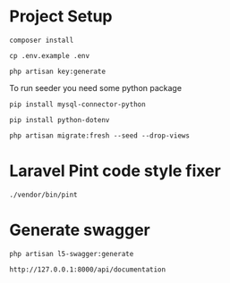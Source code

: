 # Project Setup

```composer install```

```cp .env.example .env```

```php artisan key:generate```



To run seeder you need some python package

``` pip install mysql-connector-python ```

``` pip install python-dotenv ```



```php artisan migrate:fresh --seed --drop-views```



# Laravel Pint code style fixer
```./vendor/bin/pint```

# Generate swagger
```php artisan l5-swagger:generate```

```http://127.0.0.1:8000/api/documentation```
